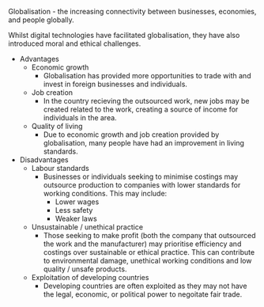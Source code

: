 Globalisation - the increasing connectivity between businesses, economies, and people globally. 

Whilst digital technologies have facilitated globalisation, they have also introduced moral and ethical challenges.
- Advantages
    - Economic growth
        - Globalisation has provided more opportunities to trade with and invest in foreign businesses and individuals.
    - Job creation 
        - In the country recieving the outsourced work, new jobs may be created related to the work, creating a source of income for individuals in the area.
    - Quality of living
        - Due to economic growth and job creation provided by globalisation, many people have had an improvement in living standards.
- Disadvantages
    - Labour standards 
        - Businesses or individuals seeking to minimise costings may outsource production to companies with lower standards for working conditions. This may include:
            - Lower wages
            - Less safety 
            - Weaker laws
    - Unsustainable / unethical practice
        - Those seeking to make profit (both the company that outsourced the work and the manufacturer) may prioritise efficiency and costings over sustainable or ethical practice. This can contribute to environmental damage, unethical working conditions and low quality / unsafe products. 
    - Exploitation of developing countries
        - Developing countries are often exploited as they may not have the legal, economic, or political power to negoitate fair trade. 